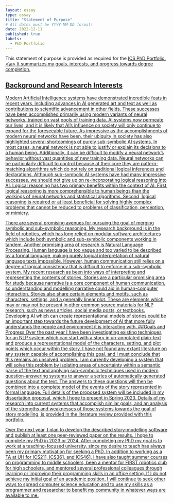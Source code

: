 ```yaml
---
layout: essay
type: essay
title: "Statement of Purpose"
# All dates must be YYYY-MM-DD format!
date: 2022-12-11
published: true
labels:
  - PhD Portfolio
---
```

This statement of purpose is provided as required for the <a href="https://www.ics.hawaii.edu/academics/graduate-programs/phd/current-phd-students/">ICS PhD Portfolio.<\a> It summarizes my goals, interests, and progress towards degree completion.
## Background and Research Interests
Modern Artificial Intelligence systems have demonstrated incredible feats in recent years, including advances in AI generated art and text as well as contributions to scientific advancement in other fields. These successes have been accomplished primarily using modern variants of neural networks, trained on vast pools of training data. AI systems now permeate our lives, and it is likely that AI’s influence on society will only continue to expand for the foreseeable future. As impressive as the accomplishments of modern neural networks have been, their ubiquity in society has also highlighted several shortcomings of purely sub-symbolic AI systems. In most cases, a neural network is not able to justify or explain its decisions to a human being. Additionally, it can be difficult to modify a neural network’s behavior without vast quantities of new training data. Neural networks can be particularly difficult to control because at their core they are pattern-matching algorithms which do not rely on traditional logical inferences and declarations. Although sub-symbolic AI systems have had many impressive successes, we should not give up on re-incorporating logical reasoning into AI. Logical reasoning has two primary benefits within the context of AI. First, logical reasoning is more comprehensible to human beings than the workings of neural networks and statistical algorithms. Second, logical reasoning is required or at least beneficial for solving highly complex problems that cannot be reduced to problems of classification, perception, or mimicry.

There are several promising avenues for pursuing the goal of merging symbolic and sub-symbolic reasoning. My research background is in the field of robotics, which has long relied on modular software architectures which include both symbolic and sub-symbolic components working in tandem. Another promising area of research is Natural Language Processing. Human language is too vague and too varied to be described by a formal language, making purely logical interpretation of natural language texts impossible. However, human communication still relies on a degree of logical consistency that is difficult to enforce in a sub-symbolic system. My recent research as been into ways of interpreting and representing the contents of stories. Stories are a particular promising area for study because narrative is a core component of human communication, so understanding and modelling narrative could aid in human-computer interaction. Stories also share certain elements and motifs, such as characters, settings, and a generally linear plot. These are elements which may or may not be present in other common source materials for NLP research, such as news articles, social media posts, or textbooks. Developing AI which can create representational models of stories could be an important step towards the future development of AI that more fully understands the people and environment it is interacting with.
##Goals and Progress
Over the past year I have been investigating existing techniques for an NLP system which can start with a story in un-annotated plain-text and produce a representational model of the characters, setting, and plot points which occur within the story. I have not found any extant literature on any system capable of accomplishing this goal, and I must conclude that this remains an unsolved problem. I am currently developing a system that will solve this problem by isolating areas of uncertainty within a semantic parse of the text and applying sub-symbolic techniques used in modern question-answering systems to answer a series of automatically generated questions about the text. The answers to these questions will then be combined into a complete model of the events of the story represented in formal language. Full details of the proposed system will be included in my dissertation proposal, which I hope to present in Spring 2023. Details of my research into current systems that accomplish similar goals, and an analysis of the strengths and weaknesses of those systems towards the goal of story modelling, is provided in the literature review provided with this portfolio. 

Over the next year, I plan to develop the described story-modelling software and publish at least one peer-reviewed paper on the results. I hope to complete my PhD in 2023 or 2024. After completing my PhD my goal is to work at a teaching-focused university, since my desire to teach has always been my primary motivation for seeking a PhD. In addition to working as a TA at UH for ICS211, ICS361, and ICS461, I have also taught summer courses on programming to middle schoolers, been a mentor for FIRST robotics club for high schoolers, and mentored several professional colleagues through learning or improving their programming skills in an office setting. If I do not achieve my initial goal of an academic position, I will continue to seek other ways to spread computer science education and to use my skills as a programmer and researcher to benefit my community in whatever ways are available to me.
